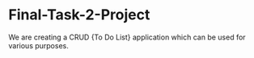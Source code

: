 # Final-Task-2-Project
We are creating a CRUD {To Do List} application which can be used for various purposes.
